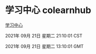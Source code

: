 # 学习中心 colearnhub
[学习中心](http://111.175.123.20:56308/colearnhub/)

2021年 09月 21日 星期二 21:10:01 CST

2021年 09月 21日 星期二 13:10:01 GMT
